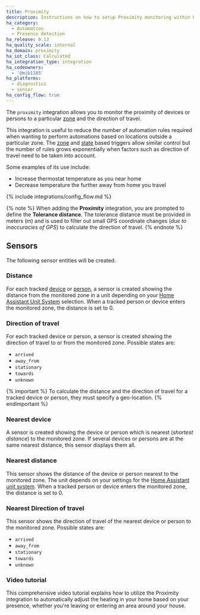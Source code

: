 ```yaml
---
title: Proximity
description: Instructions on how to setup Proximity monitoring within Home Assistant.
ha_category:
  - Automation
  - Presence detection
ha_release: 0.13
ha_quality_scale: internal
ha_domain: proximity
ha_iot_class: Calculated
ha_integration_type: integration
ha_codeowners:
  - '@mib1185'
ha_platforms:
  - diagnostics
  - sensor
ha_config_flow: true
---
```


The `proximity` integration allows you to monitor the proximity of devices or persons to a particular [zone](/integrations/zone/) and the direction of travel.

This integration is useful to reduce the number of automation rules required when wanting to perform automations based on locations outside a particular zone. The [zone](/docs/automation/trigger#zone-trigger) and [state](/docs/automation/trigger#state-trigger) based triggers allow similar control but the number of rules grows exponentially when factors such as direction of travel need to be taken into account.

Some examples of its use include:

- Increase thermostat temperature as you near home
- Decrease temperature the further away from home you travel

{% include integrations/config_flow.md %}

{% note %}
When adding the **Proximity** integration, you are prompted to define the **Tolerance distance**. The tolerance distance must be provided in meters (m) and is used to filter out small GPS coordinate changes (_due to inaccuracies of GPS_) to calculate the direction of travel.
{% endnote %}

## Sensors

The following sensor entities will be created.

### Distance

For each tracked [device](/integrations/device_tracker/) or [person](/integrations/person/), a sensor is created showing the distance from the monitored zone in a unit depending on your [Home Assistant Unit System](/docs/configuration/basic) selection. When a tracked person or device enters the monitored zone, the distance is set to 0.

### Direction of travel

For each tracked device or person, a sensor is created showing the direction of travel to or from the monitored zone. Possible states are:

- `arrived`
- `away_from`
- `stationary`
- `towards`
- `unknown`

{% important %}
To calculate the distance and the direction of travel for a tracked device or person, they must specify a geo-location.
{% endimportant %}

### Nearest device

A sensor is created showing the device or person which is nearest (_shortest distance_) to the monitored zone. If several devices or persons are at the same nearest distance, this sensor displays them all.

### Nearest distance

This sensor shows the distance of the device or person nearest to the monitored zone. The unit depends on your settings for the [Home Assistant unit system](/docs/configuration/basic). When a tracked person or device enters the monitored zone, the distance is set to 0.

### Nearest Direction of travel

This sensor shows the direction of travel of the nearest device or person to the monitored zone. Possible states are:

- `arrived`
- `away_from`
- `stationary`
- `towards`
- `unknown`

### Video tutorial

This comprehensive video tutorial explains how to utilize the Proximity integration to automatically adjust the heating in your home based on your presence, whether you're leaving or entering an area around your house.

<lite-youtube videoid="0ojMz1s3Y84" videotitle="Mastering Geofencing in Home Assistant with Proximity and Presence Detection: An Ultimate Guide" posterquality="maxresdefault"></lite-youtube>

